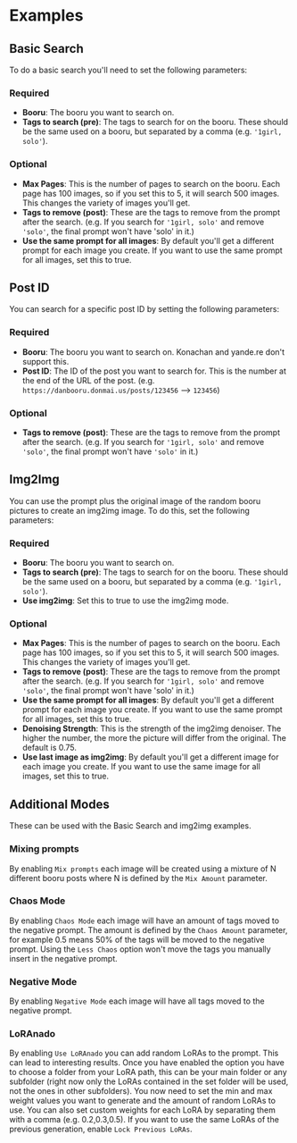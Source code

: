 # Examples

## Basic Search
To do a basic search you'll need to set the following parameters:

### Required
- **Booru**: The booru you want to search on.
- **Tags to search (pre)**: The tags to search for on the booru. These should be the same used on a booru, but separated by a comma (e.g. `'1girl, solo'`).

### Optional
- **Max Pages**: This is the number of pages to search on the booru. Each page has 100 images, so if you set this to 5, it will search 500 images. This changes the variety of images you'll get.
- **Tags to remove (post)**: These are the tags to remove from the prompt after the search. (e.g. If you search for `'1girl, solo'` and remove `'solo'`, the final prompt won't have 'solo' in it.)
- **Use the same prompt for all images**: By default you'll get a different prompt for each image you create. If you want to use the same prompt for all images, set this to true.

## Post ID
You can search for a specific post ID by setting the following parameters:

### Required
- **Booru**: The booru you want to search on. Konachan and yande.re don't support this.
- **Post ID**: The ID of the post you want to search for. This is the number at the end of the URL of the post. (e.g. `https://danbooru.donmai.us/posts/123456` --> `123456`)

### Optional
- **Tags to remove (post)**: These are the tags to remove from the prompt after the search. (e.g. If you search for `'1girl, solo'` and remove `'solo'`, the final prompt won't have `'solo'` in it.)

## Img2Img
You can use the prompt plus the original image of the random booru pictures to create an img2img image. To do this, set the following parameters:

### Required
- **Booru**: The booru you want to search on.
- **Tags to search (pre)**: The tags to search for on the booru. These should be the same used on a booru, but separated by a comma (e.g. `'1girl, solo'`).
- **Use img2img**: Set this to true to use the img2img mode.

### Optional
- **Max Pages**: This is the number of pages to search on the booru. Each page has 100 images, so if you set this to 5, it will search 500 images. This changes the variety of images you'll get.
- **Tags to remove (post)**: These are the tags to remove from the prompt after the search. (e.g. If you search for `'1girl, solo'` and remove `'solo'`, the final prompt won't have 'solo' in it.)
- **Use the same prompt for all images**: By default you'll get a different prompt for each image you create. If you want to use the same prompt for all images, set this to true.
- **Denoising Strength**: This is the strength of the img2img denoiser. The higher the number, the more the picture will differ from the original. The default is 0.75.
- **Use last image as img2img**: By default you'll get a different image for each image you create. If you want to use the same image for all images, set this to true.

## Additional Modes
These can be used with the Basic Search and img2img examples.
### Mixing prompts
By enabling `Mix prompts` each image will be created using a mixture of N different booru posts where N is defined by the `Mix Amount` parameter.
### Chaos Mode
By enabling `Chaos Mode` each image will have an amount of tags moved to the negative prompt. The amount is defined by the `Chaos Amount` parameter, for example 0.5 means 50% of the tags will be moved to the negative prompt. Using the `Less Chaos` option won't move the tags you manually insert in the negative prompt.
### Negative Mode
By enabling `Negative Mode` each image will have all tags moved to the negative prompt.
### LoRAnado
By enabling `Use LoRAnado` you can add random LoRAs to the prompt. This can lead to interesting results. Once you have enabled the option you have to choose a folder from your LoRA path, this can be your main folder or any subfolder (right now only the LoRAs contained in the set folder will be used, not the ones in other subfolders). You now need to set the min and max weight values you want to generate and the amount of random LoRAs to use. You can also set custom weights for each LoRA by separating them with a comma (e.g. 0.2,0.3,0.5). If you want to use the same LoRAs of the previous generation, enable `Lock Previous LoRAs`.
